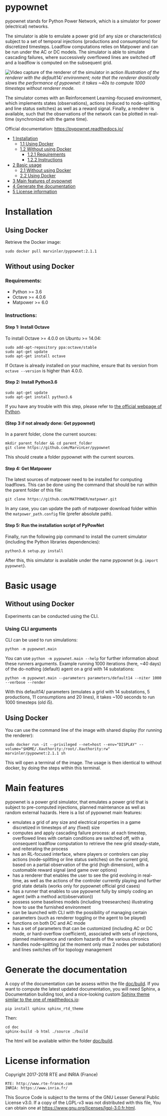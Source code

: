 # pypownet
pypownet stands for Python Power Network, which is a simulator for power (electrical) networks.

The simulator is able to emulate a power grid (of any size or characteristics) subject to a set of temporal injections (productions and consumptions) for discretized timesteps. Loadflow computations relies on Matpower and can be run under the AC or DC models. The simulator is able to simulate cascading failures, where successively overflowed lines are switched off and a loadflow is computed on the subsequent grid.

![Video capture of the renderer of the simulator in action](https://github.com/MarvinLer/pypownet/blob/master/doc/source/default14.gif)
*Illustration of the renderer with the *default14/* environment; note that the renderer drastically slows the performance of pypownet: it takes ~40s to compute 1000 timesteps without renderer mode.*

The simulator comes with an Reinforcement Learning-focused environment, which implements states (observations), actions (reduced to node-splitting and line status switches) as well as a reward signal. Finally, a renderer is available, such that the observations of the network can be plotted in real-time (synchronized with the game time).

Official documentation: https://pypownet.readthedocs.io/


*   [1 Installation](#installation)
    *   [1.1 Using Docker](#using-docker)
    *   [1.2 Without using Docker](#without-using-docker)
        *   [1.2.1 Requirements](#requirements)
        *   [1.2.2 Instructions](#instructions)
*   [2 Basic usage](#basic-usage)
    *   [2.1 Without using Docker](#without-using-docker-1)
    *   [2.2 Using Docker](#using-docker-1)
*   [3 Main features of pypownet](#main-features)
*   [4 Generate the documentation](#generate-the-documentation)
*   [5 License information](#license-information)

# Installation
## Using Docker
Retrieve the Docker image:
```
sudo docker pull marvinler/pypownet:2.1.1
```

## Without using Docker
### Requirements:
*   Python >= 3.6
*   Octave >= 4.0.6
*   Matpower >= 6.0

### Instructions:
#### Step 1: Install Octave

To install Octave >= 4.0.0 on Ubuntu >= 14.04:
```
sudo add-apt-repository ppa:octave/stable
sudo apt-get update
sudo apt-get install octave
```
If Octave is already installed on your machine, ensure that its version from `octave --version` is higher than 4.0.0.

#### Step 2: Install Python3.6
```
sudo apt-get update
sudo apt-get install python3.6
```
If you have any trouble with this step, please refer to [the official webpage of Python](https://www.python.org/downloads/release/python-366/).

#### (Step 3 if not already done: Get pypownet)
In a parent folder, clone the current sources:
```
mkdir parent_folder && cd parent_folder
git clone https://github.com/MarvinLer/pypownet
```
This should create a folder pypownet with the current sources.

#### Step 4: Get Matpower
The latest sources of matpower need to be installed for computing loadflows. This can be done using the command that should be run within the parent folder of this file:
```
git clone https://github.com/MATPOWER/matpower.git
```

In any case, you can update the path of matpower download folder within the ```matpower_path.config``` file (prefer absolute path).

#### Step 5: Run the installation script of PyPowNet
Finally, run the following pip command to install the current simulator (including the Python libraries dependencies):
```
python3.6 setup.py install
```
After this, this simulator is available under the name pypownet (e.g. ```import pypownet```).

# Basic usage
## Without using Docker
Experiments can be conducted using the CLI.
### Using CLI arguments
CLI can be used to run simulations:
```
python -m pypownet.main
```
You can use `python -m pypownet.main --help` for further information about these runners arguments. Example running 1000 iterations (here, ~40 days) of the do-nothing (default) agent on a grid with 14 substations:
```
python -m pypownet.main --parameters parameters/default14 --niter 1000 --verbose --render
```
With this default14/ parameters (emulates a grid with 14 substations, 5 productions, 11 consumptions and 20 lines), it takes ~100 seconds to run 1000 timesteps (old i5).
## Using Docker
You can use the command line of the image with shared display (for running the renderer):
```
sudo docker run -it --privileged --net=host --env="DISPLAY" --volume="$HOME/.Xauthority:/root/.Xauthority:rw" marvinler/pypownet:2.1.1 sh
```
This will open a terminal of the image. The usage is then identical to without docker, by doing the steps within this terminal.

# Main features
pypownet is a power grid simulator, that emulates a power grid that is subject to pre-computed injections, planned maintenance as well as random external hazards. Here is a list of pypownet main features:
* emulates a grid of any size and electrical properties in a game discretized in timesteps of any (fixed) size
* computes and apply cascading failure process: at each timestep, overflowed lines with certain conditions are switched off, with a consequent loadflow computation to retrieve the new grid steady-state, and reiterating the process
* has an RL-focused interface, where players or controlers can play actions (node-splitting or line status switches) on the current grid, based on a partial observation of the grid (high dimension), with a customable reward signal (and game over options)
* has a renderer that enables the user to see the grid evolving in real-time, as well as the actions of the controler currently playing and further grid state details (works only for pypownet official grid cases)
* has a runner that enables to use pypownet fully by simply coding an agent (with a method act(observation))
* possess some baselines models (including treesearches) illustrating how to use the furnished environment
* can be launched with CLI with the possibility of managing certain parameters (such as renderer toggling or the agent to be played)
* functions on both DC and AC mode
* has a set of parameters that can be customized (including AC or DC mode, or hard-overflow coefficient), associated with sets of injections, planned maintenance and random hazards of the various chronics
* handles node-splitting (at the moment only max 2 nodes per substation) and lines switches off for topology management

# Generate the documentation
A copy of the documentation can be assess within the file [doc/build](doc/build/index.html).
If you want to compute the latest updated documentation, you will need Sphinx, a Documentation building tool, and a nice-looking custom [Sphinx theme similar to the one of readthedocs.io](https://sphinx-rtd-theme.readthedocs.io/en/latest/):
```
pip install sphinx sphinx_rtd_theme
```
Then:
```
cd doc
sphinx-build -b html ./source ./build
```
The html will be available within the folder [doc/build](doc/build/index.html).

# License information

Copyright 2017-2018 RTE and INRIA (France)

    RTE: http://www.rte-france.com
    INRIA: https://www.inria.fr/

This Source Code is subject to the terms of the GNU Lesser General Public License v3.0. If a copy of the LGPL-v3 was not distributed with this file, You can obtain one at https://www.gnu.org/licenses/lgpl-3.0.fr.html.
